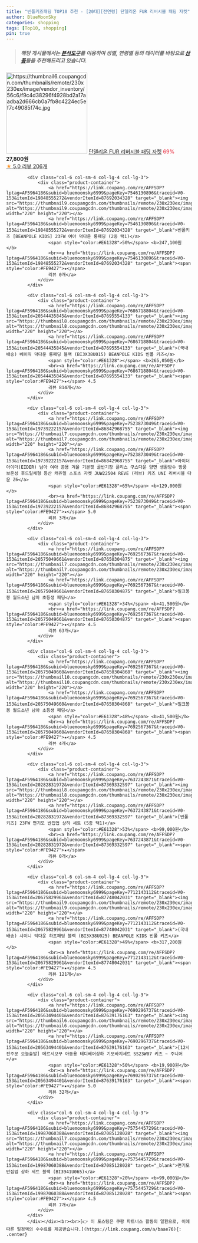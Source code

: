 ```yaml
---
title: "빈폴키즈패딩 TOP10 추천 - [20대][전연령] 단델리온 FUR 리버시블 패딩 자켓"
author: BlueMoonSky
categories: shopping
tags: [Top10, shopping]
pin: true
---
```


> ##### 해당 게시물에서는 [**분석도구**](https://itemscout.io/)를 이용하여 **성별**, **연령별** 등의 데이터를 바탕으로 [**상품**](https://link.coupang.com/a/baae76)들을 추천해드리고 있습니다.
<div class="container"><div class="row">
            <div class="col-6 col-sm-4 col-lg-4 col-lg-3">
                <div class="product-container">
                    <a href="https://link.coupang.com/re/AFFSDP?lptag=AF5964186&subid=bluemoonsky6999&pageKey=6871416496&traceid=V0-153&itemId=16439116554&vendorItemId=87507604712" target="_blank"><img src="https://thumbnail6.coupangcdn.com/thumbnails/remote/230x230ex/image/vendor_inventory/56c6/f9c4d38296f4928bd2a17aadba2d666cb0a7fb8c4224ec5ef7c49085f74c.jpg" alt="https://thumbnail6.coupangcdn.com/thumbnails/remote/230x230ex/image/vendor_inventory/56c6/f9c4d38296f4928bd2a17aadba2d666cb0a7fb8c4224ec5ef7c49085f74c.jpg" width="220" height="220"></a>
                    <a href="https://link.coupang.com/re/AFFSDP?lptag=AF5964186&subid=bluemoonsky6999&pageKey=6871416496&traceid=V0-153&itemId=16439116554&vendorItemId=87507604712" target="_blank">단델리온 FUR 리버시블 패딩 자켓</a>
                    <span style="color:#E61328">69%</span> <b>27,800원</b>
                    <br><a href="https://link.coupang.com/re/AFFSDP?lptag=AF5964186&subid=bluemoonsky6999&pageKey=6871416496&traceid=V0-153&itemId=16439116554&vendorItemId=87507604712" target="_blank"><span style="color:#FE9427">★</span> 5.0
                    리뷰 206개</a>
                </div>
            </div>
            
            <div class="col-6 col-sm-4 col-lg-4 col-lg-3">
                <div class="product-container">
                    <a href="https://link.coupang.com/re/AFFSDP?lptag=AF5964186&subid=bluemoonsky6999&pageKey=7546130896&traceid=V0-153&itemId=19848555272&vendorItemId=87692034328" target="_blank"><img src="https://thumbnail9.coupangcdn.com/thumbnails/remote/230x230ex/image/vendor_inventory/e3e8/95027701024f8d8263b2019b319addc469ac8da174a79e0b6791885bfb9a.jpg" alt="https://thumbnail9.coupangcdn.com/thumbnails/remote/230x230ex/image/vendor_inventory/e3e8/95027701024f8d8263b2019b319addc469ac8da174a79e0b6791885bfb9a.jpg" width="220" height="220"></a>
                    <a href="https://link.coupang.com/re/AFFSDP?lptag=AF5964186&subid=bluemoonsky6999&pageKey=7546130896&traceid=V0-153&itemId=19848555272&vendorItemId=87692034328" target="_blank">빈폴키즈 [BEANPOLE KIDS] 23FW 여아 덕다운 롱패딩 (2종 택1)</a>
                    <span style="color:#E61328">50%</span> <b>247,100원</b>
                    <br><a href="https://link.coupang.com/re/AFFSDP?lptag=AF5964186&subid=bluemoonsky6999&pageKey=7546130896&traceid=V0-153&itemId=19848555272&vendorItemId=87692034328" target="_blank"><span style="color:#FE9427">★</span> 
                    리뷰 0개</a>
                </div>
            </div>
            
            <div class="col-6 col-sm-4 col-lg-4 col-lg-3">
                <div class="product-container">
                    <a href="https://link.coupang.com/re/AFFSDP?lptag=AF5964186&subid=bluemoonsky6999&pageKey=7686718804&traceid=V0-153&itemId=20544435845&vendorItemId=87695554133" target="_blank"><img src="https://thumbnail8.coupangcdn.com/thumbnails/remote/230x230ex/image/vendor_inventory/e3ab/9c3a88d89146f5a1df710630ec2bdea60322ff60ea266d814993ecfc170a.jpg" alt="https://thumbnail8.coupangcdn.com/thumbnails/remote/230x230ex/image/vendor_inventory/e3ab/9c3a88d89146f5a1df710630ec2bdea60322ff60ea266d814993ecfc170a.jpg" width="220" height="220"></a>
                    <a href="https://link.coupang.com/re/AFFSDP?lptag=AF5964186&subid=bluemoonsky6999&pageKey=7686718804&traceid=V0-153&itemId=20544435845&vendorItemId=87695554133" target="_blank">(국내배송) 베이직 덕다운 롱패딩 블랙 (BI3X38U015) BEANPOLE KIDS 빈폴 키즈</a>
                    <span style="color:#E61328"></span> <b>265,050원</b>
                    <br><a href="https://link.coupang.com/re/AFFSDP?lptag=AF5964186&subid=bluemoonsky6999&pageKey=7686718804&traceid=V0-153&itemId=20544435845&vendorItemId=87695554133" target="_blank"><span style="color:#FE9427">★</span> 4.5
                    리뷰 814개</a>
                </div>
            </div>
            
            <div class="col-6 col-sm-4 col-lg-4 col-lg-3">
                <div class="product-container">
                    <a href="https://link.coupang.com/re/AFFSDP?lptag=AF5964186&subid=bluemoonsky6999&pageKey=7523873049&traceid=V0-153&itemId=19739222157&vendorItemId=86842968755" target="_blank"><img src="https://thumbnail7.coupangcdn.com/thumbnails/remote/230x230ex/image/vendor_inventory/265a/5fd92cc54c3864a29c5881656d0312edc39edd929f71f0d021f18f9c5aa2.png" alt="https://thumbnail7.coupangcdn.com/thumbnails/remote/230x230ex/image/vendor_inventory/265a/5fd92cc54c3864a29c5881656d0312edc39edd929f71f0d021f18f9c5aa2.png" width="220" height="220"></a>
                    <a href="https://link.coupang.com/re/AFFSDP?lptag=AF5964186&subid=bluemoonsky6999&pageKey=7523873049&traceid=V0-153&itemId=19739222157&vendorItemId=86842968755" target="_blank">아이더 아이더(EIDER) 남아 여아 공용 겨울 기본핏 골반기장 플리스 구스다운 양면 생활방수 방풍 보온성 후드일체형 등산 캐쥬얼 스포츠 자켓 JUW22504 REVE (리브) 키즈 UNI 리버시블 다운 Z6</a>
                    <span style="color:#E61328">65%</span> <b>129,000원</b>
                    <br><a href="https://link.coupang.com/re/AFFSDP?lptag=AF5964186&subid=bluemoonsky6999&pageKey=7523873049&traceid=V0-153&itemId=19739222157&vendorItemId=86842968755" target="_blank"><span style="color:#FE9427">★</span> 5.0
                    리뷰 3개</a>
                </div>
            </div>
            
            <div class="col-6 col-sm-4 col-lg-4 col-lg-3">
                <div class="product-container">
                    <a href="https://link.coupang.com/re/AFFSDP?lptag=AF5964186&subid=bluemoonsky6999&pageKey=7692567367&traceid=V0-153&itemId=20575049661&vendorItemId=87650304875" target="_blank"><img src="https://thumbnail7.coupangcdn.com/thumbnails/remote/230x230ex/image/vendor_inventory/43b8/8304ac52f661e9db92eb602a0d0dfe2c5e321594261528ce5b71b53873d9.jpg" alt="https://thumbnail7.coupangcdn.com/thumbnails/remote/230x230ex/image/vendor_inventory/43b8/8304ac52f661e9db92eb602a0d0dfe2c5e321594261528ce5b71b53873d9.jpg" width="220" height="220"></a>
                    <a href="https://link.coupang.com/re/AFFSDP?lptag=AF5964186&subid=bluemoonsky6999&pageKey=7692567367&traceid=V0-153&itemId=20575049661&vendorItemId=87650304875" target="_blank">밀크봉봉 월드소년 남아 초등생 패딩</a>
                    <span style="color:#E61328">34%</span> <b>41,500원</b>
                    <br><a href="https://link.coupang.com/re/AFFSDP?lptag=AF5964186&subid=bluemoonsky6999&pageKey=7692567367&traceid=V0-153&itemId=20575049661&vendorItemId=87650304875" target="_blank"><span style="color:#FE9427">★</span> 4.5
                    리뷰 63개</a>
                </div>
            </div>
            
            <div class="col-6 col-sm-4 col-lg-4 col-lg-3">
                <div class="product-container">
                    <a href="https://link.coupang.com/re/AFFSDP?lptag=AF5964186&subid=bluemoonsky6999&pageKey=7692567367&traceid=V0-153&itemId=20575049660&vendorItemId=87650304868" target="_blank"><img src="https://thumbnail10.coupangcdn.com/thumbnails/remote/230x230ex/image/vendor_inventory/f6b7/463db8d825e59d3e4e1cdf1179a994b6f8cd311d7b75793d2d63743464d2.jpg" alt="https://thumbnail10.coupangcdn.com/thumbnails/remote/230x230ex/image/vendor_inventory/f6b7/463db8d825e59d3e4e1cdf1179a994b6f8cd311d7b75793d2d63743464d2.jpg" width="220" height="220"></a>
                    <a href="https://link.coupang.com/re/AFFSDP?lptag=AF5964186&subid=bluemoonsky6999&pageKey=7692567367&traceid=V0-153&itemId=20575049660&vendorItemId=87650304868" target="_blank">밀크봉봉 월드소년 남아 초등생 패딩</a>
                    <span style="color:#E61328">48%</span> <b>41,500원</b>
                    <br><a href="https://link.coupang.com/re/AFFSDP?lptag=AF5964186&subid=bluemoonsky6999&pageKey=7692567367&traceid=V0-153&itemId=20575049660&vendorItemId=87650304868" target="_blank"><span style="color:#FE9427">★</span> 4.5
                    리뷰 4개</a>
                </div>
            </div>
            
            <div class="col-6 col-sm-4 col-lg-4 col-lg-3">
                <div class="product-container">
                    <a href="https://link.coupang.com/re/AFFSDP?lptag=AF5964186&subid=bluemoonsky6999&pageKey=7637243871&traceid=V0-153&itemId=20282831972&vendorItemId=87369332597" target="_blank"><img src="https://thumbnail8.coupangcdn.com/thumbnails/remote/230x230ex/image/vendor_inventory/2b67/bd647b86406878d12bf94f0f87d594639ce11d29d7d93fdf9e082fd20ecf.jpg" alt="https://thumbnail8.coupangcdn.com/thumbnails/remote/230x230ex/image/vendor_inventory/2b67/bd647b86406878d12bf94f0f87d594639ce11d29d7d93fdf9e082fd20ecf.jpg" width="220" height="220"></a>
                    <a href="https://link.coupang.com/re/AFFSDP?lptag=AF5964186&subid=bluemoonsky6999&pageKey=7637243871&traceid=V0-153&itemId=20282831972&vendorItemId=87369332597" target="_blank">[빈폴키즈] 23FW 면기모 반집업 상하 세트 (5종 택1)</a>
                    <span style="color:#E61328">53%</span> <b>99,000원</b>
                    <br><a href="https://link.coupang.com/re/AFFSDP?lptag=AF5964186&subid=bluemoonsky6999&pageKey=7637243871&traceid=V0-153&itemId=20282831972&vendorItemId=87369332597" target="_blank"><span style="color:#FE9427">★</span> 
                    리뷰 0개</a>
                </div>
            </div>
            
            <div class="col-6 col-sm-4 col-lg-4 col-lg-3">
                <div class="product-container">
                    <a href="https://link.coupang.com/re/AFFSDP?lptag=AF5964186&subid=bluemoonsky6999&pageKey=7712143112&traceid=V0-153&itemId=20675829961&vendorItemId=87748042031" target="_blank"><img src="https://thumbnail9.coupangcdn.com/thumbnails/remote/230x230ex/image/vendor_inventory/0a62/c1c39dad93ac2e49210fc29525846a3cc8f1557d18128e2a171a8ff28d3e.jpg" alt="https://thumbnail9.coupangcdn.com/thumbnails/remote/230x230ex/image/vendor_inventory/0a62/c1c39dad93ac2e49210fc29525846a3cc8f1557d18128e2a171a8ff28d3e.jpg" width="220" height="220"></a>
                    <a href="https://link.coupang.com/re/AFFSDP?lptag=AF5964186&subid=bluemoonsky6999&pageKey=7712143112&traceid=V0-153&itemId=20675829961&vendorItemId=87748042031" target="_blank">(국내배송) 샤이니 덕다운 하프패딩 블랙 (BI3X38U025) BEANPOLE KIDS 빈폴 키즈</a>
                    <span style="color:#E61328">49%</span> <b>317,200원</b>
                    <br><a href="https://link.coupang.com/re/AFFSDP?lptag=AF5964186&subid=bluemoonsky6999&pageKey=7712143112&traceid=V0-153&itemId=20675829961&vendorItemId=87748042031" target="_blank"><span style="color:#FE9427">★</span> 4.5
                    리뷰 121개</a>
                </div>
            </div>
            
            <div class="col-6 col-sm-4 col-lg-4 col-lg-3">
                <div class="product-container">
                    <a href="https://link.coupang.com/re/AFFSDP?lptag=AF5964186&subid=bluemoonsky6999&pageKey=7690296737&traceid=V0-153&itemId=20563494401&vendorItemId=87639176163" target="_blank"><img src="https://thumbnail6.coupangcdn.com/thumbnails/remote/230x230ex/image/vendor_inventory/9b53/f19613ed286c9406c9328cc01355c8dc24adbb07fbcd2ac9d85eef9e049f.jpg" alt="https://thumbnail6.coupangcdn.com/thumbnails/remote/230x230ex/image/vendor_inventory/9b53/f19613ed286c9406c9328cc01355c8dc24adbb07fbcd2ac9d85eef9e049f.jpg" width="220" height="220"></a>
                    <a href="https://link.coupang.com/re/AFFSDP?lptag=AF5964186&subid=bluemoonsky6999&pageKey=7690296737&traceid=V0-153&itemId=20563494401&vendorItemId=87639176163" target="_blank">[12시전주문 오늘출발] 메르시보꾸 아동용 테디베어상하 기모바지세트 SS23W07 키즈 ~ 주니어</a>
                    <span style="color:#E61328">50%</span> <b>19,900원</b>
                    <br><a href="https://link.coupang.com/re/AFFSDP?lptag=AF5964186&subid=bluemoonsky6999&pageKey=7690296737&traceid=V0-153&itemId=20563494401&vendorItemId=87639176163" target="_blank"><span style="color:#FE9427">★</span> 5.0
                    리뷰 32개</a>
                </div>
            </div>
            
            <div class="col-6 col-sm-4 col-lg-4 col-lg-3">
                <div class="product-container">
                    <a href="https://link.coupang.com/re/AFFSDP?lptag=AF5964186&subid=bluemoonsky6999&pageKey=7575445729&traceid=V0-153&itemId=19987060388&vendorItemId=87085128028" target="_blank"><img src="https://thumbnail7.coupangcdn.com/thumbnails/remote/230x230ex/image/vendor_inventory/8b8b/912c47dc3a8a05fbb8e20462db3f1193ba82c2009a60310472051d576ee3.jpg" alt="https://thumbnail7.coupangcdn.com/thumbnails/remote/230x230ex/image/vendor_inventory/8b8b/912c47dc3a8a05fbb8e20462db3f1193ba82c2009a60310472051d576ee3.jpg" width="220" height="220"></a>
                    <a href="https://link.coupang.com/re/AFFSDP?lptag=AF5964186&subid=bluemoonsky6999&pageKey=7575445729&traceid=V0-153&itemId=19987060388&vendorItemId=87085128028" target="_blank">면기모 반집업 상하 세트 블랙 (BI3941U065)</a>
                    <span style="color:#E61328">20%</span> <b>99,000원</b>
                    <br><a href="https://link.coupang.com/re/AFFSDP?lptag=AF5964186&subid=bluemoonsky6999&pageKey=7575445729&traceid=V0-153&itemId=19987060388&vendorItemId=87085128028" target="_blank"><span style="color:#FE9427">★</span> 4.5
                    리뷰 7개</a>
                </div>
            </div>
            </div></div><br><br>[👉 이 포스팅은 쿠팡 파트너스 활동의 일환으로, 이에 따른 일정액의 수수료를 제공받습니다.](https://link.coupang.com/a/baae76){: .center}